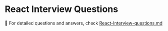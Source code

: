 # React Interview Questions

📌 For detailed questions and answers, check [React-Interview-questions.md](./React-Interview-questions.md)
